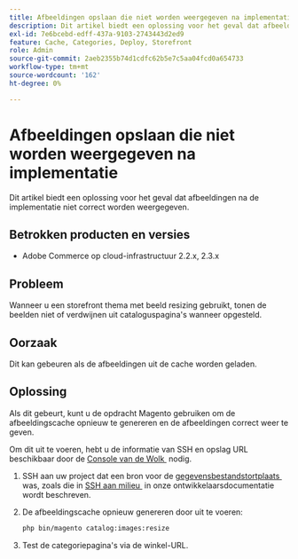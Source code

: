 ```yaml
---
title: Afbeeldingen opslaan die niet worden weergegeven na implementatie
description: Dit artikel biedt een oplossing voor het geval dat afbeeldingen na de implementatie niet correct worden weergegeven.
exl-id: 7e6bcebd-edff-437a-9103-2743443d2ed9
feature: Cache, Categories, Deploy, Storefront
role: Admin
source-git-commit: 2aeb2355b74d1cdfc62b5e7c5aa04fcd0a654733
workflow-type: tm+mt
source-wordcount: '162'
ht-degree: 0%

---
```


# Afbeeldingen opslaan die niet worden weergegeven na implementatie

Dit artikel biedt een oplossing voor het geval dat afbeeldingen na de implementatie niet correct worden weergegeven.

## Betrokken producten en versies

* Adobe Commerce op cloud-infrastructuur 2.2.x, 2.3.x

## Probleem

Wanneer u een storefront thema met beeld resizing gebruikt, tonen de beelden niet of verdwijnen uit cataloguspagina&#39;s wanneer opgesteld.

## Oorzaak

Dit kan gebeuren als de afbeeldingen uit de cache worden geladen.

## Oplossing

Als dit gebeurt, kunt u de opdracht Magento gebruiken om de afbeeldingscache opnieuw te genereren en de afbeeldingen correct weer te geven.

Om dit uit te voeren, hebt u de informatie van SSH en opslag URL beschikbaar door de [&#x200B; Console van de Wolk &#x200B;](https://experienceleague.adobe.com/docs/commerce-cloud-service/user-guide/project/overview.html?lang=nl-NL) nodig.

1. SSH aan uw project dat een bron voor de [&#x200B; gegevensbestandstortplaats &#x200B;](/help/how-to/general/create-database-dump-on-cloud.md) was, zoals die in [&#x200B; SSH aan milieu &#x200B;](https://experienceleague.adobe.com/nl/docs/commerce-cloud-service/user-guide/develop/secure-connections) in onze ontwikkelaarsdocumentatie wordt beschreven.
1. De afbeeldingscache opnieuw genereren door uit te voeren:

   ```bash
   php bin/magento catalog:images:resize
   ```

1. Test de categoriepagina&#39;s via de winkel-URL.
